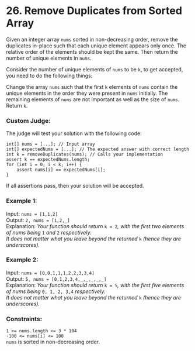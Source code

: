 # 26. Remove Duplicates from Sorted Array
  
Given an integer array ```nums``` sorted in non-decreasing order, remove the duplicates in-place such that each unique element appears only once. The relative order of the elements should be kept the same. Then return the number of unique elements in ```nums```.  
  
Consider the number of unique elements of ```nums``` to be ```k```, to get accepted, you need to do the following things:  
  
Change the array ```nums``` such that the first ```k``` elements of ```nums``` contain the unique elements in the order they were present in ```nums``` initially. The remaining elements of ```nums``` are not important as well as the size of ```nums```.  
Return ```k```.  
  
### **Custom Judge:**  
  
The judge will test your solution with the following code:  
  
```int[] nums = [...]; // Input array```  
```int[] expectedNums = [...]; // The expected answer with correct length```  
```int k = removeDuplicates(nums); // Calls your implementation```  
```assert k == expectedNums.length;```  
```for (int i = 0; i < k; i++) {```  
```    assert nums[i] == expectedNums[i];```  
```}```  
  
If all assertions pass, then your solution will be accepted.  
  
   
  
### **Example 1:**  

Input: ```nums = [1,1,2]```  
Output: ```2, nums = [1,2,_]```  
Explanation: _Your function should return_ ```k = 2```_, with the first two elements of nums being_ ```1``` _and_ ```2``` _respectively._  
_It does not matter what you leave beyond the returned_ ```k``` _(hence they are underscores)._  
  
### **Example 2:**  

Input: ```nums = [0,0,1,1,1,2,2,3,3,4]```  
Output: ```5, nums = [0,1,2,3,4,_,_,_,_,_]```  
Explanation: _Your function should return_ ```k = 5```_, with the first five elements of nums being_ ```0, 1, 2, 3,4``` _respectively._  
_It does not matter what you leave beyond the returned_ ```k``` _(hence they are underscores)._  
  
    
### **Constraints:**  
  
```1 <= nums.length <= 3 * 104```  
```-100 <= nums[i] <= 100```  
```nums``` is sorted in non-decreasing order.  